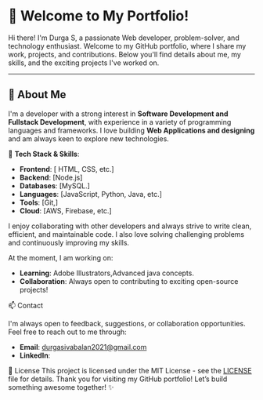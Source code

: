 # 👋 Welcome to My Portfolio!

Hi there! I'm Durga S, a passionate Web developer, problem-solver, and technology enthusiast. Welcome to my GitHub portfolio, where I share my work, projects, and contributions. Below you'll find details about me, my skills, and the exciting projects I've worked on.

---

## 🚀 About Me

I'm a developer with a strong interest in **Software Development and Fullstack Development**, with experience in a variety of programming languages and frameworks. I love building **Web Applications and designing** and am always keen to explore new technologies.

🔧 **Tech Stack & Skills**:
- **Frontend**: [ HTML, CSS, etc.]
- **Backend**: [Node.js]
- **Databases**: [MySQL.]
- **Languages**: [JavaScript, Python, Java, etc.]
- **Tools**: [Git,]
- **Cloud**: [AWS, Firebase, etc.]

I enjoy collaborating with other developers and always strive to write clean, efficient, and maintainable code. I also love solving challenging problems and continuously improving my skills.

At the moment, I am working on:
- **Learning**: Adobe Illustrators,Advanced java concepts.
- **Collaboration**: Always open to contributing to exciting open-source projects!

📫 Contact

I'm always open to feedback, suggestions, or collaboration opportunities. Feel free to reach out to me through:
- **Email**: durgasivabalan2021@gmail.com
- **LinkedIn**: 

📄 License
This project is licensed under the MIT License - see the [LICENSE](LICENSE) file for details.
Thank you for visiting my GitHub portfolio! Let’s build something awesome together! ✨


